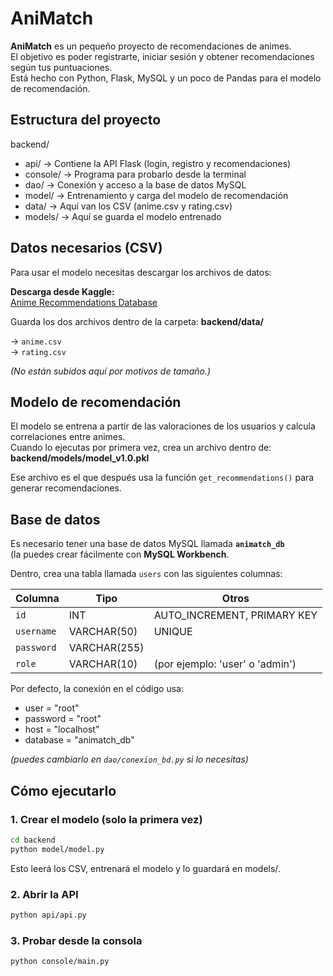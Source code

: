 # AniMatch

**AniMatch** es un pequeño proyecto de recomendaciones de animes.  
El objetivo es poder registrarte, iniciar sesión y obtener recomendaciones según tus puntuaciones.  
Está hecho con Python, Flask, MySQL y un poco de Pandas para el modelo de recomendación.

## Estructura del proyecto
backend/
 - api/           → Contiene la API Flask (login, registro y recomendaciones)
 - console/       → Programa para probarlo desde la terminal
 - dao/           → Conexión y acceso a la base de datos MySQL
 - model/         → Entrenamiento y carga del modelo de recomendación
 - data/          → Aquí van los CSV (anime.csv y rating.csv)
 - models/        → Aquí se guarda el modelo entrenado
 
## Datos necesarios (CSV)

Para usar el modelo necesitas descargar los archivos de datos:

**Descarga desde Kaggle:**  
[Anime Recommendations Database](https://www.kaggle.com/datasets/CooperUnion/anime-recommendations-database)

Guarda los dos archivos dentro de la carpeta:
**backend/data/**

→ `anime.csv`  
→ `rating.csv`

*(No están subidos aquí por motivos de tamaño.)*

## Modelo de recomendación

El modelo se entrena a partir de las valoraciones de los usuarios y calcula correlaciones entre animes.  
Cuando lo ejecutas por primera vez, crea un archivo dentro de: **backend/models/model_v1.0.pkl**


Ese archivo es el que después usa la función `get_recommendations()` para generar recomendaciones.

## Base de datos

Es necesario tener una base de datos MySQL llamada **`animatch_db`**  
(la puedes crear fácilmente con **MySQL Workbench**.

Dentro, crea una tabla llamada `users` con las siguientes columnas:

| Columna   | Tipo         | Otros |
|------------|--------------|--------|
| `id`       | INT          | AUTO_INCREMENT, PRIMARY KEY |
| `username` | VARCHAR(50)  | UNIQUE |
| `password` | VARCHAR(255) |  |
| `role`     | VARCHAR(10)  | (por ejemplo: 'user' o 'admin') |

Por defecto, la conexión en el código usa:
- user = "root"
- password = "root"
- host = "localhost"
- database = "animatch_db"

*(puedes cambiarlo en `dao/conexion_bd.py` si lo necesitas)*

## Cómo ejecutarlo

### 1. Crear el modelo (solo la primera vez)
```bash
cd backend
python model/model.py
```
Esto leerá los CSV, entrenará el modelo y lo guardará en models/.

### 2. Abrir la API
```bash
python api/api.py
```

### 3. Probar desde la consola 
```bash
python console/main.py
```






